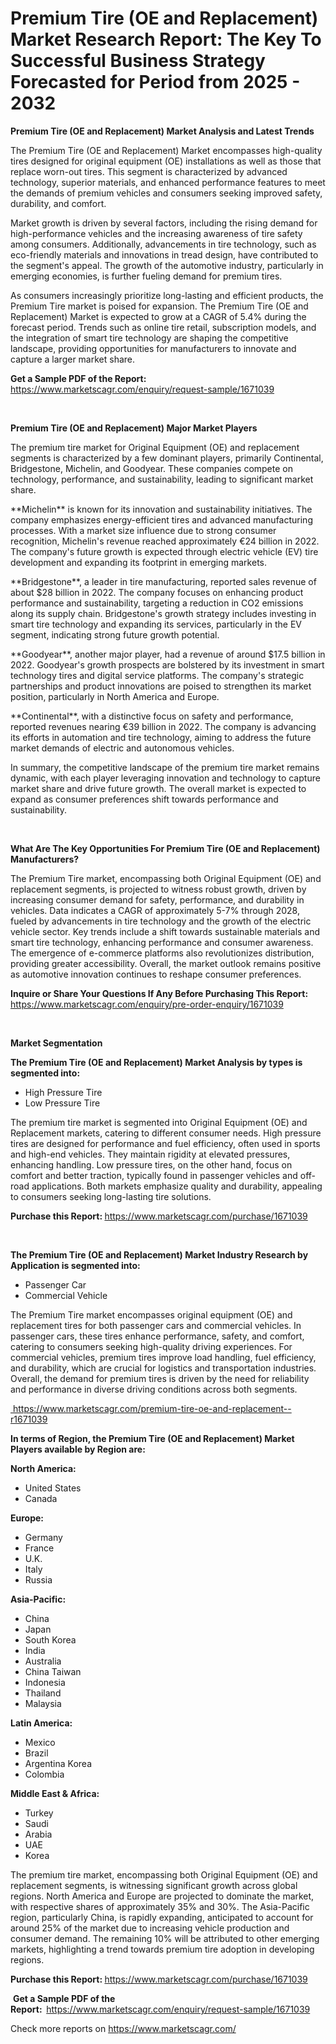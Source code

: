 <p><h1>Premium Tire (OE and Replacement) Market Research Report: The Key To Successful Business Strategy Forecasted for Period from 2025 - 2032</h1></p><p><strong>Premium Tire (OE and Replacement) Market Analysis and Latest Trends</strong></p>
<p><p>The Premium Tire (OE and Replacement) Market encompasses high-quality tires designed for original equipment (OE) installations as well as those that replace worn-out tires. This segment is characterized by advanced technology, superior materials, and enhanced performance features to meet the demands of premium vehicles and consumers seeking improved safety, durability, and comfort.</p><p>Market growth is driven by several factors, including the rising demand for high-performance vehicles and the increasing awareness of tire safety among consumers. Additionally, advancements in tire technology, such as eco-friendly materials and innovations in tread design, have contributed to the segment's appeal. The growth of the automotive industry, particularly in emerging economies, is further fueling demand for premium tires.</p><p>As consumers increasingly prioritize long-lasting and efficient products, the Premium Tire market is poised for expansion. The Premium Tire (OE and Replacement) Market is expected to grow at a CAGR of 5.4% during the forecast period. Trends such as online tire retail, subscription models, and the integration of smart tire technology are shaping the competitive landscape, providing opportunities for manufacturers to innovate and capture a larger market share.</p></p>
<p><strong>Get a Sample PDF of the Report:&nbsp;</strong> <a href="https://www.marketscagr.com/enquiry/request-sample/1671039?utm_campaign=3448&utm_medium=2&utm_source=Github&utm_content=ia&utm_term=25032025&utm_id=premium-tire-oe-and-replacement">https://www.marketscagr.com/enquiry/request-sample/1671039</a></p>
<p>&nbsp;</p>
<p><strong>Premium Tire (OE and Replacement) Major Market Players</strong></p>
<p><p>The premium tire market for Original Equipment (OE) and replacement segments is characterized by a few dominant players, primarily Continental, Bridgestone, Michelin, and Goodyear. These companies compete on technology, performance, and sustainability, leading to significant market share.</p><p>**Michelin** is known for its innovation and sustainability initiatives. The company emphasizes energy-efficient tires and advanced manufacturing processes. With a market size influence due to strong consumer recognition, Michelin's revenue reached approximately €24 billion in 2022. The company's future growth is expected through electric vehicle (EV) tire development and expanding its footprint in emerging markets.</p><p>**Bridgestone**, a leader in tire manufacturing, reported sales revenue of about $28 billion in 2022. The company focuses on enhancing product performance and sustainability, targeting a reduction in CO2 emissions along its supply chain. Bridgestone's growth strategy includes investing in smart tire technology and expanding its services, particularly in the EV segment, indicating strong future growth potential.</p><p>**Goodyear**, another major player, had a revenue of around $17.5 billion in 2022. Goodyear's growth prospects are bolstered by its investment in smart technology tires and digital service platforms. The company's strategic partnerships and product innovations are poised to strengthen its market position, particularly in North America and Europe.</p><p>**Continental**, with a distinctive focus on safety and performance, reported revenues nearing €39 billion in 2022. The company is advancing its efforts in automation and tire technology, aiming to address the future market demands of electric and autonomous vehicles.</p><p>In summary, the competitive landscape of the premium tire market remains dynamic, with each player leveraging innovation and technology to capture market share and drive future growth. The overall market is expected to expand as consumer preferences shift towards performance and sustainability.</p></p>
<p>&nbsp;</p>
<p><strong>What Are The Key Opportunities For Premium Tire (OE and Replacement) Manufacturers?</strong></p>
<p><p>The Premium Tire market, encompassing both Original Equipment (OE) and replacement segments, is projected to witness robust growth, driven by increasing consumer demand for safety, performance, and durability in vehicles. Data indicates a CAGR of approximately 5-7% through 2028, fueled by advancements in tire technology and the growth of the electric vehicle sector. Key trends include a shift towards sustainable materials and smart tire technology, enhancing performance and consumer awareness. The emergence of e-commerce platforms also revolutionizes distribution, providing greater accessibility. Overall, the market outlook remains positive as automotive innovation continues to reshape consumer preferences.</p></p>
<p><strong>Inquire or Share Your Questions If Any Before Purchasing This Report:</strong> <a href="https://www.marketscagr.com/enquiry/pre-order-enquiry/1671039?utm_campaign=3448&utm_medium=2&utm_source=Github&utm_content=ia&utm_term=25032025&utm_id=premium-tire-oe-and-replacement">https://www.marketscagr.com/enquiry/pre-order-enquiry/1671039</a></p>
<p>&nbsp;</p>
<p><strong>Market Segmentation</strong></p>
<p><strong>The Premium Tire (OE and Replacement) Market Analysis by types is segmented into:</strong></p>
<p><ul><li>High Pressure Tire</li><li>Low Pressure Tire</li></ul></p>
<p><p>The premium tire market is segmented into Original Equipment (OE) and Replacement markets, catering to different consumer needs. High pressure tires are designed for performance and fuel efficiency, often used in sports and high-end vehicles. They maintain rigidity at elevated pressures, enhancing handling. Low pressure tires, on the other hand, focus on comfort and better traction, typically found in passenger vehicles and off-road applications. Both markets emphasize quality and durability, appealing to consumers seeking long-lasting tire solutions.</p></p>
<p><strong>Purchase this Report:&nbsp;</strong><a href="https://www.marketscagr.com/purchase/1671039?utm_campaign=3448&utm_medium=2&utm_source=Github&utm_content=ia&utm_term=25032025&utm_id=premium-tire-oe-and-replacement">https://www.marketscagr.com/purchase/1671039</a></p>
<p>&nbsp;</p>
<p><strong>The Premium Tire (OE and Replacement) Market Industry Research by Application is segmented into:</strong></p>
<p><ul><li>Passenger Car</li><li>Commercial Vehicle</li></ul></p>
<p><p>The Premium Tire market encompasses original equipment (OE) and replacement tires for both passenger cars and commercial vehicles. In passenger cars, these tires enhance performance, safety, and comfort, catering to consumers seeking high-quality driving experiences. For commercial vehicles, premium tires improve load handling, fuel efficiency, and durability, which are crucial for logistics and transportation industries. Overall, the demand for premium tires is driven by the need for reliability and performance in diverse driving conditions across both segments.</p></p>
<p><a href="https://www.marketscagr.com/premium-tire-oe-and-replacement--r1671039?utm_campaign=3448&utm_medium=2&utm_source=Github&utm_content=ia&utm_term=25032025&utm_id=premium-tire-oe-and-replacement">&nbsp;https://www.marketscagr.com/premium-tire-oe-and-replacement--r1671039</a></p>
<p><strong>In terms of Region, the Premium Tire (OE and Replacement) Market Players available by Region are:</strong></p>
<p>
    <p> <strong> North America: </strong>
        <ul>
            <li>United States</li>
            <li>Canada</li>
        </ul>
        </p> 
    <p> <strong> Europe: </strong>
        <ul>
            <li>Germany</li>
            <li>France</li>
            <li>U.K.</li>
            <li>Italy</li>
            <li>Russia</li>
        </ul>
        </p> 
    <p> <strong> Asia-Pacific: </strong>
        <ul>
            <li>China</li>
            <li>Japan</li>
            <li>South Korea</li>
            <li>India</li>
            <li>Australia</li>
            <li>China Taiwan</li>
            <li>Indonesia</li>
            <li>Thailand</li>
            <li>Malaysia</li>
        </ul>
        </p> 
    <p> <strong> Latin America: </strong>
        <ul>
            <li>Mexico</li>
            <li>Brazil</li>
            <li>Argentina Korea</li>
            <li>Colombia</li>
        </ul>
        </p> 
    <p> <strong> Middle East & Africa: </strong>
        <ul>
            <li>Turkey</li>
            <li>Saudi</li>
            <li>Arabia</li>
            <li>UAE</li>
            <li>Korea</li>
        </ul>
    </p>
    </p>
<p><p>The premium tire market, encompassing both Original Equipment (OE) and replacement segments, is witnessing significant growth across global regions. North America and Europe are projected to dominate the market, with respective shares of approximately 35% and 30%. The Asia-Pacific region, particularly China, is rapidly expanding, anticipated to account for around 25% of the market due to increasing vehicle production and consumer demand. The remaining 10% will be attributed to other emerging markets, highlighting a trend towards premium tire adoption in developing regions.</p></p>
<p><strong>Purchase this Report: </strong><a href="https://www.marketscagr.com/purchase/1671039?utm_campaign=3448&utm_medium=2&utm_source=Github&utm_content=ia&utm_term=25032025&utm_id=premium-tire-oe-and-replacement">https://www.marketscagr.com/purchase/1671039</a></p>
<p>&nbsp;<strong>Get a Sample PDF of the Report:&nbsp;&nbsp;</strong><a href="https://www.marketscagr.com/enquiry/request-sample/1671039?utm_campaign=3448&utm_medium=2&utm_source=Github&utm_content=ia&utm_term=25032025&utm_id=premium-tire-oe-and-replacement">https://www.marketscagr.com/enquiry/request-sample/1671039</a></p>
<p><strong></strong></p>
<p>Check more reports on <a href="https://www.marketscagr.com/?utm_campaign=3448&utm_medium=2&utm_source=Github&utm_content=ia&utm_term=25032025&utm_id=premium-tire-oe-and-replacement">https://www.marketscagr.com/</a></p>